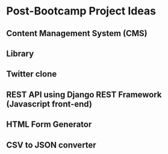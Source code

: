 # Post-Bootcamp Project Ideas

## Content Management System (CMS)
## Library
## Twitter clone
## REST API using Django REST Framework (Javascript front-end)
## HTML Form Generator
## CSV to JSON converter

